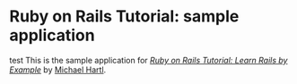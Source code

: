 # Ruby on Rails Tutorial: sample application
test
This is the sample application for [*Ruby on Rails Tutorial: Learn Rails by Example*](http://railstutorial.org/) by [Michael Hartl](http://michaelhartl.com/).